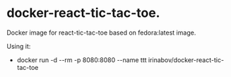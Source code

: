 # docker-react-tic-tac-toe.

Docker image for react-tic-tac-toe based on fedora:latest image. 

Using it:
  - docker run -d --rm -p 8080:8080 --name ttt irinabov/docker-react-tic-tac-toe


